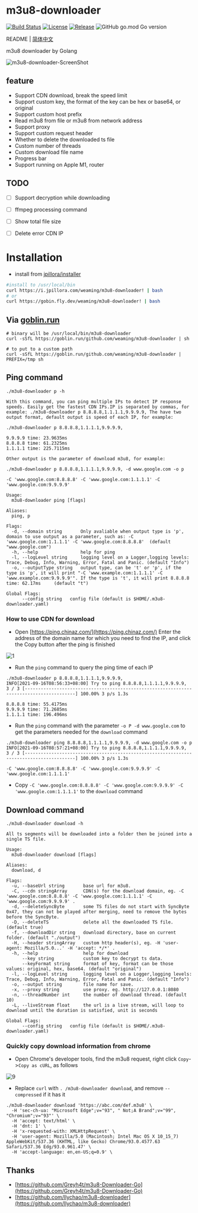 # m3u8-downloader

[![Build Status](https://github.com/weaming/m3u8-downloader/actions/workflows/build-and-test.yml/badge.svg)](https://github.com/weaming/m3u8-downloader/actions/workflows/build-and-test.yml)
[![License](https://img.shields.io/github/license/weaming/m3u8-downloader.svg)](https://github.com/weaming/m3u8-downloader)
[![Release](https://img.shields.io/github/release/weaming/m3u8-downloader.svg)](https://github.com/weaming/m3u8-downloader/releases)
![GitHub go.mod Go version](https://img.shields.io/github/go-mod/go-version/weaming/m3u8-downloader)

README | [简体中文](README.zh-cn.md)

m3u8 downloader by Golang

![m3u8-downloader-ScreenShot](https://user-images.githubusercontent.com/802316/133533481-483aa464-2fbe-4a25-9539-4a6345481dcd.png)

## feature

- Support CDN download, break the speed limit
- Support custom key, the format of the key can be hex or base64, or original
- Support custom host prefix
- Read m3u8 from file or m3u8 from network address
- Support proxy
- Support custom request header
- Whether to delete the downloaded ts file
- Custom number of threads
- Custom download file name
- Progress bar
- Support running on Apple M1, router

## TODO

- [ ] Support decryption while downloading
- [ ] ffmpeg processing command
- [ ] Show total file size
- [ ] Delete error CDN IP


# Installation

* install from [jpillora/installer](https://github.com/jpillora/installer)

```sh
#install to /usr/local/bin
curl https://i.jpillora.com/weaming/m3u8-downloader! | bash
# or
curl https://gobin.fly.dev/weaming/m3u8-downloader! | bash
```

## Via [goblin.run](https://goblin.run)

```shell
# binary will be /usr/local/bin/m3u8-downloader
curl -sSfL https://goblin.run/github.com/weaming/m3u8-downloader | sh

# to put to a custom path
curl -sSfL https://goblin.run/github.com/weaming/m3u8-downloader | PREFIX=/tmp sh
```



## Ping command

``` shell
./m3u8-downloader p -h

With this command, you can ping multiple IPs to detect IP response speeds. Easily get the fastest CDN IPs.IP is separated by commas, for example: ./m3u8-downloader p 8.8.8.8,1.1.1.1,9.9.9.9, The have two output format, default output is speed of each IP, for example:

./m3u8-downloader p 8.8.8.8,1.1.1.1,9.9.9.9,

9.9.9.9 time: 23.9635ms
8.8.8.8 time: 61.2325ms
1.1.1.1 time: 225.7115ms

Other output is the parameter of download m3u8, for example:

./m3u8-downloader p 8.8.8.8,1.1.1.1,9.9.9.9, -d www.google.com -o p

-C 'www.google.com:8.8.8.8' -C 'www.google.com:1.1.1.1' -C 'www.google.com:9.9.9.9'

Usage:
  m3u8-downloader ping [flags]

Aliases:
  ping, p

Flags:
  -d, --domain string       Only avaliable when output type is 'p', domain to use output as a parameter, such as: -C 'www.google.com:1.1.1.1' -C 'www.google.com:8.8.8.8'  (default "www.google.com")
  -h, --help                help for ping
  -l, --logLevel string     logging level on a Logger,logging levels: Trace, Debug, Info, Warning, Error, Fatal and Panic. (default "Info")
  -o, --outputType string   output type, can be 't' or 'p', if the type is 'p', it will print "-C 'www.example.com:1.1.1.1' -C 'www.example.com:9.9.9.9'". If the type is 't', it will print 8.8.8.8 time: 62.17ms     (default "t")

Global Flags:
      --config string   config file (default is $HOME/.m3u8-downloader.yaml)
```

### How to use CDN for download

- Open [https://ping.chinaz.com/](https://ping.chinaz.com/) Enter the address of the domain name for which you need to find the IP, and click the Copy button after the ping is finished

![1](https://user-images.githubusercontent.com/802316/133531905-ac398cc4-77da-44e3-a309-351feebd0628.png)

- Run the `ping` command to query the ping time of each IP

``` shell
./m3u8-downloader p 8.8.8.8,1.1.1.1,9.9.9.9,
INFO[2021-09-16T08:56:33+08:00] Try to ping 8.8.8.8,1.1.1.1,9.9.9.9,         
3 / 3 [-----------------------------------------------------------------------------------------] 100.00% 3 p/s 1.3s

8.8.8.8 time: 55.4175ms
9.9.9.9 time: 71.2685ms
1.1.1.1 time: 196.496ms

```

- Run the `ping` command with the parameter `-o P -d www.google.com` to get the parameters needed for the `download` command

``` shell
./m3u8-downloader ping 8.8.8.8,1.1.1.1,9.9.9.9, -d www.google.com -o p 
INFO[2021-09-16T08:57:21+08:00] Try to ping 8.8.8.8,1.1.1.1,9.9.9.9,         
3 / 3 [-----------------------------------------------------------------------------------------] 100.00% 3 p/s 1.3s

-C 'www.google.com:8.8.8.8' -C 'www.google.com:9.9.9.9' -C 'www.google.com:1.1.1.1' 

```

- Copy `-C 'www.google.com:8.8.8.8' -C 'www.google.com:9.9.9.9' -C 'www.google.com:1.1.1.1'` to the `download` command

## Download command

``` shell
./m3u8-downloader download -h

All ts segments will be downloaded into a folder then be joined into a single TS file.

Usage:
  m3u8-downloader download [flags]

Aliases:
  download, d

Flags:
  -u, --baseUrl string       base url for m3u8.
  -C, --cdn stringArray      CDN(s) for the download domain, eg. -C 'www.google.com:8.8.8.8' -C 'www.google.com:1.1.1.1' -C 'www.google.com:9.9.9.9' .
  -d, --deleteSyncByte       some TS files do not start with SyncByte 0x47, they can not be played after merging, need to remove the bytes before the SyncByte.
  -D, --deleteTS             delete all the downloaded TS file. (default true)
  -f, --downloadDir string   download directory, base on current folder. (default "./output")
  -H, --header stringArray   custom http header(s), eg. -H 'user-agent: Mozilla/5.0...' -H 'accept: */*' .
  -h, --help                 help for download
      --key string           custom key to decrypt ts data.
      --keyFormat string     format of key, format can be those values: original, hex, base64. (default "original")
  -l, --logLevel string      logging level on a Logger,logging levels: Trace, Debug, Info, Warning, Error, Fatal and Panic. (default "Info")
  -o, --output string        file name for save.
  -x, --proxy string         use proxy. eg. http://127.0.0.1:8080
  -n, --threadNumber int     the number of download thread. (default 10)
  -L, --liveStream float     the url is a live stream, will loop to download until the duration is satisfied, unit is seconds

Global Flags:
      --config string   config file (default is $HOME/.m3u8-downloader.yaml)
```

### Quickly copy download information from chrome

- Open Chrome's developer tools, find the m3u8 request, right click `Copy`->`Copy as cURL`, as follows

![9](https://user-images.githubusercontent.com/802316/133644904-aa049868-e1fc-40d6-b7b8-85f615f86c07.png)

- Replace `curl` with `. /m3u8-downloader download`, and remove `--compressed` if it has it

``` shell
./m3u8-downloader download 'https://abc.com/def.m3u8' \
  -H 'sec-ch-ua: "Microsoft Edge";v="93", " Not;A Brand";v="99", "Chromium";v="93"' \
  -H 'accept: text/html' \
  -H 'dnt: 1' \
  -H 'x-requested-with: XMLHttpRequest' \
  -H 'user-agent: Mozilla/5.0 (Macintosh; Intel Mac OS X 10_15_7) AppleWebKit/537.36 (KHTML, like Gecko) Chrome/93.0.4577.63 Safari/537.36 Edg/93.0.961.47' \
  -H 'accept-language: en,en-US;q=0.9' \
```

## Thanks

- [https://github.com/Greyh4t/m3u8-Downloader-Go](https://github.com/Greyh4t/m3u8-Downloader-Go)
- [https://github.com/llychao/m3u8-downloader](https://github.com/llychao/m3u8-downloader)
